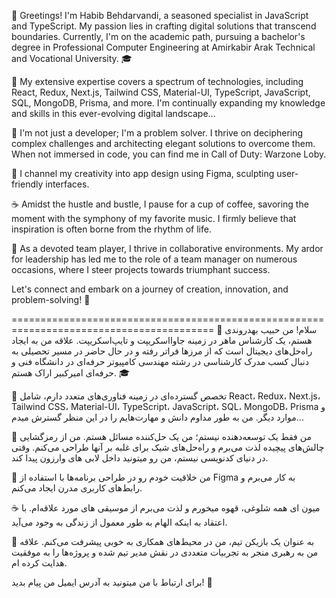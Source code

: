 👋 Greetings! I'm Habib Behdarvandi, a seasoned specialist in JavaScript and TypeScript. My passion lies in crafting digital solutions that transcend boundaries. Currently, I'm on the academic path, pursuing a bachelor's degree in Professional Computer Engineering at Amirkabir Arak Technical and Vocational University. 🎓

🚀 My extensive expertise covers a spectrum of technologies, including React, Redux, Next.js, Tailwind CSS, Material-UI, TypeScript, JavaScript, SQL, MongoDB, Prisma, and more. I'm continually expanding my knowledge and skills in this ever-evolving digital landscape...

🔧 I'm not just a developer; I'm a problem solver. I thrive on deciphering complex challenges and architecting elegant solutions to overcome them. When not immersed in code, you can find me in Call of Duty: Warzone Loby.

👻 I channel my creativity into app design using Figma, sculpting user-friendly interfaces.

☕ Amidst the hustle and bustle, I pause for a cup of coffee, savoring the moment with the symphony of my favorite music. I firmly believe that inspiration is often borne from the rhythm of life.

👥 As a devoted team player, I thrive in collaborative environments. My ardor for leadership has led me to the role of a team manager on numerous occasions, where I steer projects towards triumphant success.

Let's connect and embark on a journey of creation, innovation, and problem-solving! 🌟

=========================================================================================
👋 سلام! من حبیب بهدروندی هستم، یک کارشناس ماهر در زمینه جاوااسکریپت و تایپ‌اسکریپت. علاقه من به ایجاد راه‌حل‌های دیجیتال است که از مرزها فراتر رفته و در حال حاضر در مسیر تحصیلی به دنبال کسب مدرک کارشناسی در رشته مهندسی کامپیوتر حرفه‌ای در دانشگاه فنی و حرفه‌ای امیرکبیر اراک هستم. 🎓

🚀 تخصص گسترده‌ای در زمینه فناوری‌های متعدد دارم، شامل React، Redux، Next.js، Tailwind CSS، Material-UI، TypeScript، JavaScript، SQL، MongoDB، Prisma و موارد دیگر. من به طور مداوم دانش و مهارت‌هایم را در این منظر گسترش میدم...

🔧 من فقط یک توسعه‌دهنده نیستم؛ من یک حل‌کننده مسائل هستم. من از رمزگشایی چالش‌های پیچیده لذت می‌برم و راه‌حل‌های شیک برای غلبه بر آنها طراحی می‌کنم. وقتی در دنیای کدنویسی نیستم، من رو میتونید داخل لابی های وارزون پیدا کند.

👻 من خلاقیت خودم رو در طراحی برنامه‌ها با استفاده از Figma به کار می‌برم و رابط‌های کاربری مدرن ایجاد می‌کنم.

☕ میون ای همه شلوغی، قهوه میخورم و لذت می‌برم از موسیقی های مورد علاقه‌ام. با اعتقاد به اینکه الهام به طور معمول از زندگی به وجود می‌آید.

👥 به عنوان یک بازیکن تیم، من در محیط‌های همکاری به خوبی پیشرفت می‌کنم. علاقه من به رهبری منجر به تجربیات متعددی در نقش مدیر تیم شده و پروژه‌ها را به موفقیت هدایت کرده ام.

برای ارتباط با من میتونید به آدرس ایمیل من پیام بدید! 🌟
